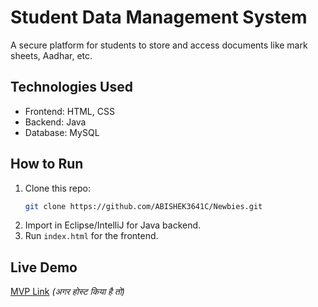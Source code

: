 # Student Data Management System  
A secure platform for students to store and access documents like mark sheets, Aadhar, etc.  

## Technologies Used  
- Frontend: HTML, CSS  
- Backend: Java  
- Database: MySQL  

## How to Run  
1. Clone this repo:  
   ```bash
   git clone https://github.com/ABISHEK3641C/Newbies.git
   ```
2. Import in Eclipse/IntelliJ for Java backend.  
3. Run `index.html` for the frontend.  

## Live Demo  
[MVP Link](https://newbies.vercel.app) *(अगर होस्ट किया है तो)*  
